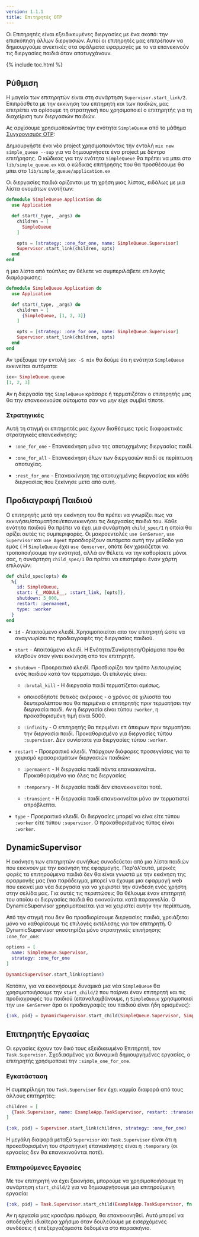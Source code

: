 ```yaml
---
version: 1.1.1
title: Επιτηρητές OTP
---
```


Οι Επιτηρητές είναι εξειδικευμένες διεργασίες με ένα σκοπό: την επισκόπηση άλλων διεργασιών.
Αυτοί οι επιτηρητές μας επιτρέπουν να δημιουργούμε ανεκτικές στα σφάλματα εφαρμογές με το να επανεκινούν τις διεργασίες παιδιά όταν αποτυγχάνουν.

{% include toc.html %}

## Ρύθμιση

Η μαγεία των επιτηρητών είναι στη συνάρτηση `Supervisor.start_link/2`.
Επιπρόσθετα με την εκκίνηση του επιτηρητή και των παιδιών, μας επιτρέπει να ορίσουμε τη στρατηγική που χρησιμοποιεί ο επιτηρητής για τη διαχείριση των διεργασιών παιδιών.

Ας αρχίσουμε χρησιμοποιώντας την ενότητα `SimpleQueue` από το μάθημα [Συγχρονισμός OTP](../../advanced/otp-concurrency):

Δημιουργήστε ένα νέο project χρησιμοποιόντας την εντολή `mix new simple_queue --sup` για να δημιουργήσετε ένα project με δέντρο επιτήρησης.
Ο κώδικας για την ενότητα `SimpleQueue` θα πρέπει να μπει στο `lib/simple_queue.ex` και ο κώδικας επιτήρησης που θα προσθέσουμε θα μπει στο `lib/simple_queue/application.ex`

Οι διεργασίες παιδιά ορίζονται με τη χρήση μιας λίστας, ειδάλως με μια λίστα ονομάτων ενοτήτων: 

```elixir
defmodule SimpleQueue.Application do
  use Application

  def start(_type, _args) do
    children = [
      SimpleQueue
    ]

    opts = [strategy: :one_for_one, name: SimpleQueue.Supervisor]
    Supervisor.start_link(children, opts)
  end
end
```

ή μια λίστα από τούπλες αν θέλετε να συμπεριλάβετε επιλογές διαμόρφωσης:

```elixir
defmodule SimpleQueue.Application do
  use Application

  def start(_type, _args) do
    children = [
      {SimpleQueue, [1, 2, 3]}
    ]

    opts = [strategy: :one_for_one, name: SimpleQueue.Supervisor]
    Supervisor.start_link(children, opts)
  end
end
```

Αν τρέξουμε την εντολή `iex -S mix` θα δούμε ότι η ενότητα `SimpleQueue` εκκινείται αυτόματα:

```elixir
iex> SimpleQueue.queue
[1, 2, 3]
```

Αν η διεργασία της `SimpleQueue` κράσαρε ή τερματιζόταν ο επιτηρητής μας θα την επανεκκινούσε αύτοματα σαν να μην είχε συμβεί τίποτε.

### Στρατηγικές

Αυτή τη στιγμή οι επιτηρητές μας έχουν διαθέσιμες τρείς διαφορετικές στρατηγικές επανεκκίνησης:

+ `:one_for_one` - Επανεκκίνηση μόνο της αποτυχημένης διεργασίας παιδί.

+ `:one_for_all` - Επανεκκίνηση όλων των διεργασιών παιδί σε περίπτωση αποτυχίας.

+ `:rest_for_one` - Επανεκκίνηση της αποτυχημένης διεργασίας και κάθε διεργασίας που ξεκίνησε μετά από αυτή.

## Προδιαγραφή Παιδιού

Ο επιτηρητής μετά την εκκίνηση του θα πρέπει να γνωρίζει πως να εκκινήσει/σταματήσει/επανεκκινήσει τις διεργασίες παιδιά του.
Κάθε ενότητα παιδιού θα πρέπει να έχει μια συνάρτηση `child_spec/1` η οποία θα ορίζει αυτές τις συμπεριφορές.
Οι μακροεντολές `use GenServer`, `use Supervisor` και `use Agent` προσδιορίζουν αυτόματα αυτή την μέθοδο για εμάς ( Η `SimpleQueue` έχει `use Genserver`, οπότε δεν χρειάζεται να τροποποιήσουμε την ενότητα), αλλά αν θέλετε να την καθορίσετε μόνοι σας, η συνάρτηση `child_spec/1` θα πρέπει να επιστρέφει έναν χάρτη επιλογών:

```elixir
def child_spec(opts) do
  %{
    id: SimpleQueue,
    start: {__MODULE__, :start_link, [opts]},
    shutdown: 5_000,
    restart: :permanent,
    type: :worker
  }
end
```

+ `id` - Απαιτούμενο κλειδί.
Χρησιμοποιείται απο τον επιτηρητή ώστε να αναγνωρίσει τις προδιαγραφές της διεργασίας παιδιού.

+ `start` - Απαιτούμενο κλειδί.
Η Ενότητα/Συνάρτηση/Ορίσματα που θα κληθούν όταν γίνει εκκίνηση απο τον επιτηρητή.

+ `shutdown` - Προεραιτικό κλειδί.
Προσδιορίζει τον τρόπο λειτουργίας ενός παιδιού κατά τον τερματισμό.
Οι επιλογές είναι:

  + `:brutal_kill` - Η διεργασία παιδί τερματίζεται αμέσως.

  + οποιοσδήποτε θετικός ακέραιος - ο χρόνος σε χιλιοστά του δευτερολέπτου που θα περιμένει ο επιτηρητής πριν τερματήσει την διεργασία παιδί.
Αν η διεργασία είναι τύπου `:worker`, η προκαθορισμένη τιμή είναι 5000.

  + `:infinity` - Ο επιτηρητής θα περιμένει επ άπειρων πριν τερματήσει την διεργασία παιδί.
Προκαθορισμένο για διεργασίες τύπου `:supervisor`.
Δεν συνίστατε για διεργασίες τύπου `:worker`.

+ `restart` - Προεραιτικό κλειδί.
Υπάρχουν διάφορες προσεγγίσεις για το χειρισμό κρασαρισμάτων διεργασιών παιδιών:

  + `:permanent` - Η διεργασία παιδί πάντα επανεκκινείται.
Προκαθορισμένο για όλες τις διεργασίες

  + `:temporary` - Η διεργασία παιδί δεν επανεκκινείται ποτέ.

  + `:transient` - Η διεργασία παιδί επανεκκινείται μόνο αν τερματιστεί απρόβλεπτα.

+ `type` - Προεραιτικό κλειδί.
Οι διεργασίες μπορεί να είνα είτε τύπου `:worker` είτε τύπου `:supervisor`.
Ο προκαθορισμένος τύπος είναι `:worker`.

## DynamicSupervisor

Η εκκίνηση των επιτηρητών συνήθως συνοδεύεται από μια λίστα παιδιών που εκκινούν με την εκκίνηση της εφαρμογής.
Παρ'όλ'αυτά, μερικές φορές τα επιτηρούμενα παιδιά δεν θα είναι γνωστά με την εκκίνηση της εφαρμογής μας (για παράδειγμα, μπορεί να έχουμε μια εφαρμογή web που εκκινεί μια νέα διεργασία για να χειριστεί την σύνδεση ενός χρήστη στην σελίδα μας.
Για αυτές τις περιπτώσεις θα θέλουμε έναν επιτηρητή του οποίου οι διεργασίες παιδιά θα εκκινούνται κατά παραγγελία.
Ο DynamicSupervisor χρησιμοποιείται για να χειριστεί αυτήν την περίπτωση.

Από την στιγμή που δεν θα προσδιορίσουμε διεργασίες παιδιά, χρειάζεται μόνο να καθορίσουμε τις επιλογές εκτέλεσης για τον επιτηρητή.
Ο DynamicSupervisor υποστηρίζει μόνο στρατηγικές επιτήρησης `:one_for_one`:

```elixir
options = [
  name: SimpleQueue.Supervisor,
  strategy: :one_for_one
]

DynamicSupervisor.start_link(options)
```

Κατόπιν, για να εκκινήσουμε δυναμικά μια νέα `SimpleQueue` θα χρησιμοποιήσουμε την `start_child/2` που παίρνει έναν επιτηρητή και τις προδιαγραφές του παιδιού (επαναλαμβάνουμε, η `SimpleQueue` χρησιμοποιεί την `use GenServer` άρα οι προδιαγραφές του παιδιού είναι ήδη ορισμένες):

```elixir
{:ok, pid} = DynamicSupervisor.start_child(SimpleQueue.Supervisor, SimpleQueue)
```

## Επιτηρητής Εργασίας

Οι εργασίες έχουν τον δικό τους εξειδικευμένο Επιτηρητή, τον `Task.Supervisor`.
Σχεδιασμένος για δυναμικά δημιουργημένες εργασίες, ο επιτηρητής χρησιμοποιεί την `:simple_one_for_one`.

### Εγκατάσταση

Η συμπερίληψη του `Task.Supervisor` δεν έχει καμμία διαφορά από τους άλλους επιτηρητές:

```elixir
children = [
  {Task.Supervisor, name: ExampleApp.TaskSupervisor, restart: :transient}
]

{:ok, pid} = Supervisor.start_link(children, strategy: :one_for_one)
```

Η μεγάλη διαφορά μεταξύ `Supervisor` και `Task.Supervisor` είναι ότι η προκαθορισμένη του στρατηγική επανεκίνησης είναι η `:temporary` (οι εργασίες δεν θα επανεκινούνται ποτέ).

### Επιτηρούμενες Εργασίες

Με τον επιτηρητή να έχει ξεκινήσει, μπορούμε να χρησιμοποιήσουμε τη συνάρτηση `start_child/2` για να δημιουργήσουμε μια επιτηρούμενη εργασία:

```elixir
{:ok, pid} = Task.Supervisor.start_child(ExampleApp.TaskSupervisor, fn -> background_work end)
```

Αν η εργασία μας κρασάρει πρόωρα, θα επανεκκινηθεί.
Αυτό μπορεί να αποδειχθεί ιδιαίτερα χρήσιμο όταν δουλεύουμε με εισερχόμενες συνδέσεις ή επεξεργαζόμαστε δεδομένα στο παρασκήνιο.
